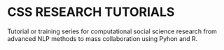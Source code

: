 # CSS RESEARCH TUTORIALS

Tutorial or training series for computational social science research from advanced NLP methods to mass collaboration using Pyhon and R.
